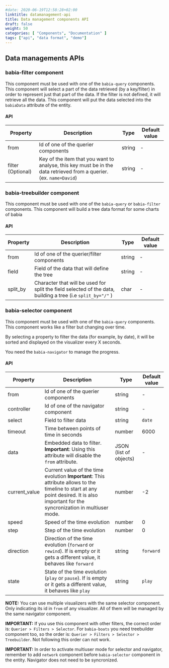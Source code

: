 ```yaml
---
#date: 2020-06-19T12:58:28+02:00
linktitle: datamanagement-api
title: Data management components API
draft: false
weight: 50
categories: [ "Components", "Documentation" ]
tags: ["api", "data format", "demo"]
---
```



## Data managements APIs

### babia-filter component

This component must be used with one of the `babia-query` components. This component will select a part of the data retrieved (by a key/filter) in order to represent just that part of the data. If the filter is not defined, it will retrieve all the data.
This component will put the data selected into the `babiaData` attribute of the entity.

#### API

| Property        | Description           | Type   | Default value |
| --------        | -----------           | ----   | ----- |
| from            | Id of one of the querier components  | string | - |
| filter (Optional)        | Key of the item that you want to analyse, this key must be in the data retrieved from a querier. (ex. `name=David`) | string   | - |

### babia-treebuilder component

This component must be used with one of the `babia-query` or `babia-filter` components. This component will build a tree data format for some charts of babia

#### API

| Property        | Description           | Type   | Default value |
| --------        | -----------           | ----   | ----- |
| from            | Id of one of the querier/filter components  | string | - |
| field | Field of the data that will define the tree | string   | - |
| split_by | Character that will be used for split the field selected of the data, building a tree (i.e `split_by="/"` ) | char   | - |


### babia-selector component

This component must be used with one of the `babia-query` components. This component works like a filter but changing over time.

By selecting a property to filter the data (for example, by date), it will be sorted and displayed on the visualizer every X seconds. 

You need the `babia-navigator` to manage the progress.

#### API

| Property        | Description           | Type   | Default value |
| --------        | -----------           | ----   | ----- |
| from            | Id of one of the querier components  | string | - |
| controller           | Id of one of the navigator component  | string | - |
| select            | Field to filter data  | string | `date` |
| timeout            | Time between points of time in seconds  | number | 6000 |
| data          | Embedded data to filter. **Important**: Using this attribute will disable the `from` attribute.  | JSON (list of objects) | - |
| current_value          | Current value of the time evolution **Important**: This attribute allows to the timeline to start at any point desired. It is also important for the syncronization in multiuser mode. | number | -2 |
| speed | Speed of the time evolution | number | 0 |
| step | Step of the time evolution | number | 0 |
| direction | Direction of the time evolution (`forward` or `rewind`). If is empty or it gets a different value, it behaves like `forward` | string | `forward`
| state | State of the time evolution (`play` or `pause`). If is empty or it gets a different value, it behaves like `play` | string | `play`

**NOTE:** You can use multiple visualizers with the same selector component. Only indicating its id in `from` of any visualizer. All of them will be managed by the same navigator component.

**IMPORTANT:** If you use this component with other filters, the correct order is: `Querier > Filters > Selector`. For `babia-boats` you need treebuilder component too, so the order is: `Querier > Filters > Selector > Treebuilder`. Not following this order can not work.

**IMPORTANT:** In order to activate multiuser mode for selector and navigator, remember to add `network` component before `babia-selector` component in the entity. Navigator does not need to be syncronized.
